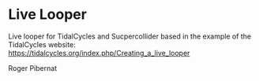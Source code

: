 # Live Looper
Live looper for TidalCycles and Sucpercollider based in the example of the TidalCycles website: https://tidalcycles.org/index.php/Creating_a_live_looper

Roger Pibernat
